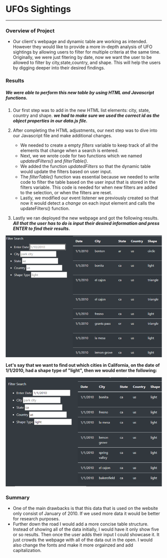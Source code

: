 # UFOs Sightings
______________________________________

### Overview of Project

- Our client's webpage and dynamic table are working as intended. However they would like to provide a more in-depth analysis of UFO sightings by allowing users to filter for multiple criteria at the same time. Originally, we were just fitering by date, now we want the user to be allowed to filter by city,state,country, and shape. This will help the users by digging deeper into their desired findings.

### Results
##### We were able to perform this new table by using HTML and Javascript functions.

   1. Our first step was to add in the new HTML list elements: city, state, country and shape.
      ***we had to make sure we used the correct id as the object properties in our data.js file.***
   
   2. After completing the HTML adjustments, our next step was to dive into our Javascript file and make additional changes. 
     
      - We needed to create a empty *filters* variable to keep track of all the elements that change when a search is entered.
      - Next, we we wrote code for two functions which we named *updatedFilters()* and *filterTable()*.
      - We added the function *updatedFilters* so that the dynamic table would update the filters based on user input.
      - The *filterTable()* function was essential because we needed to write code to filter the table based on the user input that is stored in the filters variable. 
        This code is needed for when new filters are added to the selection, or when the filters are reset. 
      - Lastly, we modified our event listener we previously created so that now it would detect a *change* on each input element and calls the updateFilters() function. 
      
   3. Lastly we ran deployed the new webpage and got the following results. 
     ***All that the user has to do is input their desired information and press ENTER to find their results.***
     
   ![Newtable1](https://github.com/mckenziekkilburn/UFOs/blob/master/images/Newtable1.PNG)
 
   
   **Let's say that we want to find out which cities in California, on the date of 1/1/2010, had a shape type of "light", then we would enter the following:**
   
   ![Newtable2](https://github.com/mckenziekkilburn/UFOs/blob/master/images/Newtable2.PNG)
   
### Summary 
- One of the main drawbacks is that this data that is used on the website only consist of January of 2010. If we used more data it would be better for research purposes.
- Further down the road I would add a more concise table structure. Instead of showing all of the data initially, I would have it only show five or so results. Then once the user adds their input I could showcase it. It just crowds the webpage with all of the data out in the open. I would also change the fonts and make it more orgainzed and add capitalization. 
